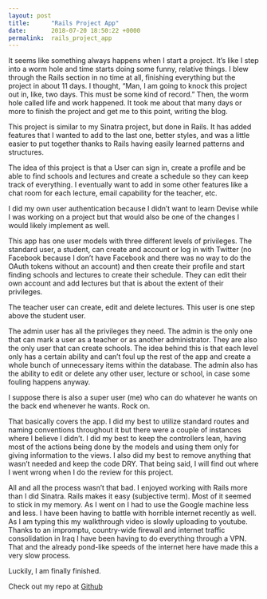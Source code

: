 ```yaml
---
layout: post
title:      "Rails Project App"
date:       2018-07-20 18:50:22 +0000
permalink:  rails_project_app
---
```



It seems like something always happens when I start a project. It’s like I step into a worm hole and time starts doing some funny, relative things. I blew through the Rails section in no time at all, finishing everything but the project in about 11 days. I thought, “Man, I am going to knock this project out in, like, two days. This must be some kind of record.” Then, the worm hole called life and work happened. It took me about that many days or more to finish the project and get me to this point, writing the blog. 

This project is similar to my Sinatra project, but done in Rails. It has added features that I wanted to add to the last one, better styles, and was a little easier to put together thanks to Rails having easily learned patterns and structures. 

The idea of this project is that a User can sign in, create a profile and be able to find schools and lectures and create a schedule so they can keep track of everything. I eventually want to add in some other features like a chat room for each lecture, email capability for the teacher, etc. 

I did my own user authentication because I didn’t want to learn Devise while I was working on a project but that would also be one of the changes I would likely implement as well.

This app has one user models with three different levels of privileges. The standard user, a student, can create and account or log in with Twitter (no Facebook because I don’t have Facebook and there was no way to do the OAuth tokens without an account) and then create their profile and start finding schools and lectures to create their schedule. They can edit their own account and add lectures but that is about the extent of their privileges.

The teacher user can create, edit and delete lectures. This user is one step above the student user. 

The admin user has all the privileges they need. The admin is the only one that can mark a user as a teacher or as another administrator. They are also the only user that can create schools. The idea behind this is that each level only has a certain ability and can’t foul up the rest of the app and create a whole bunch of unnecessary items within the database. The admin also has the ability to edit or delete any other user, lecture or school, in case some fouling happens anyway.

I suppose there is also a super user (me) who can do whatever he wants on the back end whenever he wants. Rock on.

That basically covers the app. I did my best to utilize standard routes and naming conventions throughout it but there were a couple of instances where I believe I didn’t. I did my best to keep the controllers lean, having most of the actions being done by the models and using them only for giving information to the views. I also did my best to remove anything that wasn’t needed and keep the code DRY. That being said, I will find out where I went wrong when I do the review for this project.

All and all the process wasn’t that bad. I enjoyed working with Rails more than I did Sinatra. Rails makes it easy (subjective term). Most of it seemed to stick in my memory. As I went on I had to use the Google machine less and less. 
I have been having to battle with horrible internet recently as well. As I am typing this my walkthrough video is slowly uploading to youtube. Thanks to an impromptu, country-wide firewall and internet traffic consolidation in Iraq I have been having to do everything through a VPN. That and the already pond-like speeds of the internet here have made this a very slow process.

Luckily, I am finally finished.

Check out my repo at [Github](https://github.com/kanndide/classroom-manager)
